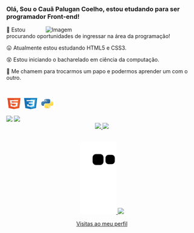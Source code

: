 ### Olá, Sou o Cauã Palugan Coelho, estou etudando para ser programador Front-end!

<div>
  <img align="right" src="https://user-images.githubusercontent.com/99273475/153456069-ad492fe5-3ebf-4a60-b664-c9e29edeaeeb.gif" alt="Imagem" min-width="400px" max-width="400px" width="400px" align="right">
</div>

<p>💭 Estou procurando oportunidades de ingressar na área da programação! <p>
<p>😛 Atualmente estou estudando HTML5 e CSS3. <p> 
<p>😵 Estou iniciando o bacharelado em ciência da computação. <p> 
<p>🤠 Me chamem para trocarmos um papo e podermos aprender um com o outro. <p>

 <br>

<div style= "display: inline_block" align="left">
  <img align="center" alt="Rafa-HTML" height="30" width="40" src="https://raw.githubusercontent.com/devicons/devicon/master/icons/html5/html5-original.svg">
  <img align="center" alt="Rafa-CSS" height="30" width="40" src="https://raw.githubusercontent.com/devicons/devicon/master/icons/css3/css3-original.svg">
  <img align="center" alt="Rafa-Python" height="30" width="40" src="https://raw.githubusercontent.com/devicons/devicon/master/icons/python/python-original.svg">
</div>
 
 <br>
 
<div>
 <a align="left" href="https://www.linkedin.com/in/cau%C3%A3-palugan-coelho-523bb51b0/" target="_blank"><img src="https://img.shields.io/badge/-LinkedIn-%230077B5?style=for-the-badge&logo=linkedin&logoColor=white" target="_blank"></a> 
   <a href="https://www.instagram.com/_cauapalugan/" target="_blank"><img src="https://img.shields.io/badge/-Instagram-%23E4405F?style=for-the-badge&logo=instagram&logoColor=white" target="_blank"></a>
  
<div align="center" font-size="50px">
  <a href="https://https://github.com/CauaPalugan">
    <img height="180em" src="https://github-readme-stats.vercel.app/api?username=CauaPalugan&show_icons=true&theme=dark"/>
    <img height="160em" src="https://github-readme-stats.vercel.app/api/top-langs/?username=CauaPalugan&layout=compact&langs_count=7&theme=dark"> <br>
   
##

  ![snake gif](https://github.com/CauaPalugan/CauaPalugan/blob/output/github-contribution-grid-snake.svg) 
  <img alingn="center" src="https://profile-counter.glitch.me/CauaPalugan/count.svg"/>
</div>
  
<p align="center">Visitas ao meu perfil<p>
  
  
  
  
  
  
